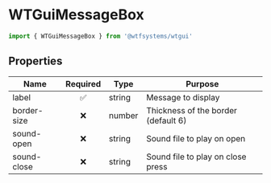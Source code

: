 # WTGuiMessageBox

```ts
import { WTGuiMessageBox } from '@wtfsystems/wtgui'
```

## Properties

| Name        | Required           | Type     | Purpose                             |
|-------------|:------------------:|----------|-------------------------------------|
| label       | :white_check_mark: | string   | Message to display                  |
| border-size | :x:                | number   | Thickness of the border (default 6) |
| sound-open  | :x:                | string   | Sound file to play on open          |
| sound-close | :x:                | string   | Sound file to play on close press   |
